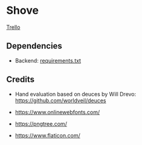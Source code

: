 # Shove

[Trello](https://trello.com/b/n23X0GGq/shove)

## Dependencies

-   Backend: [requirements.txt](/requirements.txt)

## Credits

-   Hand evaluation based on deuces by Will Drevo: https://github.com/worldveil/deuces

-   https://www.onlinewebfonts.com/
-   https://pngtree.com/
-   https://www.flaticon.com/
